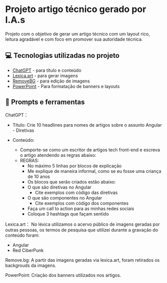 # Projeto artigo técnico gerado por I.A.s
Projeto com o objetivo de gerar um artigo técnico com um layout rico, leitura agradável e com foco em promover sua autoridade técnica.

## 💻 Tecnologias utilizadas no projeto

- [ChatGPT](https://chat.openai.com/) - para título e conteúdo
- [Lexica.art](https://lexica.art/) - para gerar imagens
- [RemoveBG](https://www.remove.bg/) - para edição de imagens
- [PowerPoint](https://www.microsoft.com/en/microsoft-365/powerpoint) - Para formatação de banners e layouts

## 📄 Prompts e ferramentas

ChatGPT：

- Título: Crie 10 headlines para nomes de artigos sobre o assunto Angular - Diretivas                                                                                              

- Conteúdo:
  - Comporte-se como um escritor de artigos tech front-end e escreva o artigo atendendo as regras abaixo:  
  - REGRAS:
    - No máximo 5 linhas por blocos de explicação
    - Me explique de maneira informal, como se eu fosse uma criança de 10 anos
    - Os blocos que serão criados estão abaixo:
    - O que são diretivas no Angular
      - Cite exemplos com código das diretivas
    - O que são componentes no Angular
      - Cite exemplos com código dos componentes
    - Faça um call to action para as minhas redes sociais
    - Coloque 3 hashtags que façam sentido  


Lexica.art：
No léxica utilizamos o acervo público de imagens geradas por outras pessoas, os termos de pesquisa que utilizei durante a gravação do conteúdo foram:
- Angular
- Red CiberPunk

Remove.bg:
A partir das imagens geradas via lexica.art, foram retirados os backgrouds da imagens.

PowerPoint:
Criação dos banners utilizados nos artigos.
